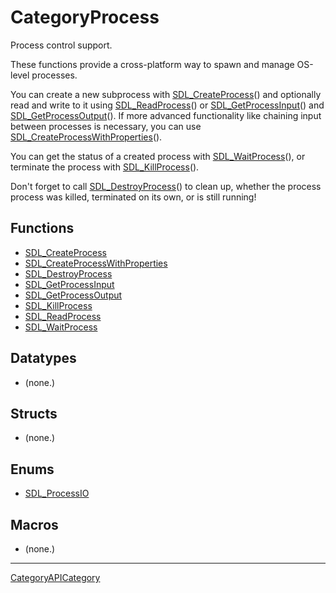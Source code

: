# CategoryProcess

Process control support.

These functions provide a cross-platform way to spawn and manage OS-level
processes.

You can create a new subprocess with
[SDL_CreateProcess](SDL_CreateProcess)() and optionally read and write to
it using [SDL_ReadProcess](SDL_ReadProcess)() or
[SDL_GetProcessInput](SDL_GetProcessInput)() and
[SDL_GetProcessOutput](SDL_GetProcessOutput)(). If more advanced
functionality like chaining input between processes is necessary, you can
use [SDL_CreateProcessWithProperties](SDL_CreateProcessWithProperties)().

You can get the status of a created process with
[SDL_WaitProcess](SDL_WaitProcess)(), or terminate the process with
[SDL_KillProcess](SDL_KillProcess)().

Don't forget to call [SDL_DestroyProcess](SDL_DestroyProcess)() to clean
up, whether the process process was killed, terminated on its own, or is
still running!

<!-- END CATEGORY DOCUMENTATION -->

## Functions

<!-- DO NOT HAND-EDIT CATEGORY LISTS, THEY ARE AUTOGENERATED AND WILL BE OVERWRITTEN, BASED ON TAGS IN INDIVIDUAL PAGE FOOTERS. EDIT THOSE INSTEAD. -->
<!-- BEGIN CATEGORY LIST: CategoryProcess, CategoryAPIFunction -->
- [SDL_CreateProcess](SDL_CreateProcess)
- [SDL_CreateProcessWithProperties](SDL_CreateProcessWithProperties)
- [SDL_DestroyProcess](SDL_DestroyProcess)
- [SDL_GetProcessInput](SDL_GetProcessInput)
- [SDL_GetProcessOutput](SDL_GetProcessOutput)
- [SDL_KillProcess](SDL_KillProcess)
- [SDL_ReadProcess](SDL_ReadProcess)
- [SDL_WaitProcess](SDL_WaitProcess)
<!-- END CATEGORY LIST -->

## Datatypes

<!-- DO NOT HAND-EDIT CATEGORY LISTS, THEY ARE AUTOGENERATED AND WILL BE OVERWRITTEN, BASED ON TAGS IN INDIVIDUAL PAGE FOOTERS. EDIT THOSE INSTEAD. -->
<!-- BEGIN CATEGORY LIST: CategoryProcess, CategoryAPIDatatype -->
- (none.)
<!-- END CATEGORY LIST -->

## Structs

<!-- DO NOT HAND-EDIT CATEGORY LISTS, THEY ARE AUTOGENERATED AND WILL BE OVERWRITTEN, BASED ON TAGS IN INDIVIDUAL PAGE FOOTERS. EDIT THOSE INSTEAD. -->
<!-- BEGIN CATEGORY LIST: CategoryProcess, CategoryAPIStruct -->
- (none.)
<!-- END CATEGORY LIST -->

## Enums

<!-- DO NOT HAND-EDIT CATEGORY LISTS, THEY ARE AUTOGENERATED AND WILL BE OVERWRITTEN, BASED ON TAGS IN INDIVIDUAL PAGE FOOTERS. EDIT THOSE INSTEAD. -->
<!-- BEGIN CATEGORY LIST: CategoryProcess, CategoryAPIEnum -->
- [SDL_ProcessIO](SDL_ProcessIO)
<!-- END CATEGORY LIST -->

## Macros

<!-- DO NOT HAND-EDIT CATEGORY LISTS, THEY ARE AUTOGENERATED AND WILL BE OVERWRITTEN, BASED ON TAGS IN INDIVIDUAL PAGE FOOTERS. EDIT THOSE INSTEAD. -->
<!-- BEGIN CATEGORY LIST: CategoryProcess, CategoryAPIMacro -->
- (none.)
<!-- END CATEGORY LIST -->

----
[CategoryAPICategory](CategoryAPICategory)


